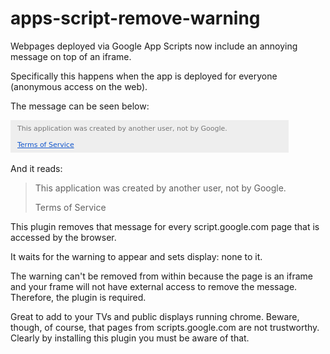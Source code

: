 # apps-script-remove-warning

Webpages deployed via Google App Scripts now include an annoying message on top of an iframe.

Specifically this happens when the app is deployed for everyone (anonymous access on the web).

The message can be seen below:

![Example of the message displayed](message.png "Example of the message displayed")

And it reads:

> This application was created by another user, not by Google.
> 
> Terms of Service

This plugin removes that message for every script.google.com page that is accessed by the browser.

It waits for the warning to appear and sets display: none to it.

The warning can't be removed from within because the page is an iframe and your frame will not have external access to remove the message. Therefore, the plugin is required.

Great to add to your TVs and public displays running chrome. Beware, though, of course, that pages from scripts.google.com are not trustworthy. Clearly by installing this plugin you must be aware of that.